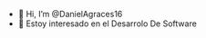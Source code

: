 - 👋 Hi, I’m @DanielAgraces16
- 👀 Estoy interesado en el Desarrolo De Software


<!---
DanielAgraces16/DanielAgraces16 is a ✨ special ✨ repository because its `README.md` (this file) appears on your GitHub profile.
You can click the Preview link to take a look at your changes.
--->
